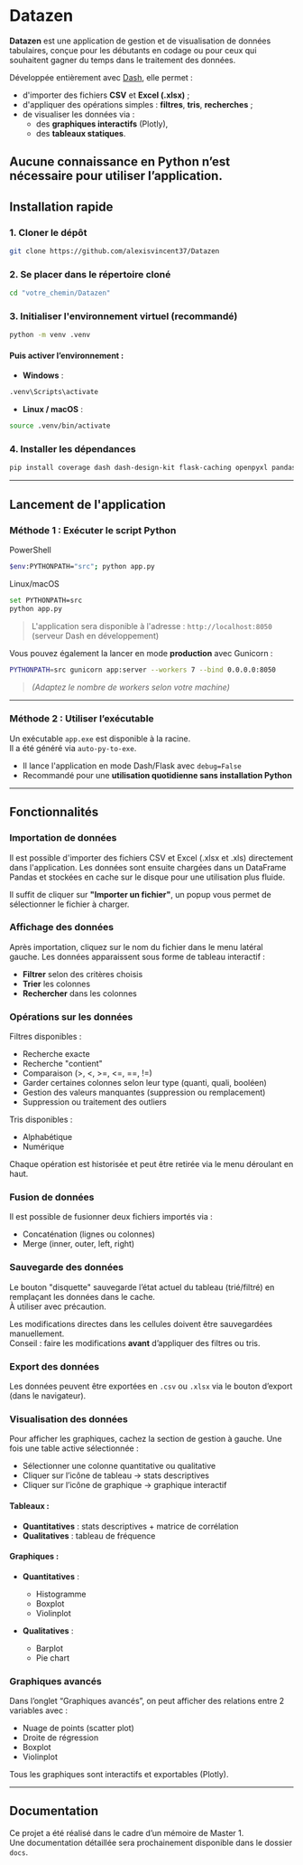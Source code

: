 # Datazen

**Datazen** est une application de gestion et de visualisation de données tabulaires, conçue pour les débutants en codage ou pour ceux qui souhaitent gagner du temps dans le traitement des données.

Développée entièrement avec [Dash](https://dash.plotly.com/), elle permet :

- d'importer des fichiers **CSV** et **Excel (.xlsx)** ;
- d'appliquer des opérations simples : **filtres**, **tris**, **recherches** ;
- de visualiser les données via :
  - des **graphiques interactifs** (Plotly),
  - des **tableaux statiques**.

**Aucune connaissance en Python n’est nécessaire pour utiliser l’application.**
---

## Installation rapide

### 1. Cloner le dépôt

```bash
git clone https://github.com/alexisvincent37/Datazen
```

### 2. Se placer dans le répertoire cloné

```bash
cd "votre_chemin/Datazen"
```

### 3. Initialiser l'environnement virtuel (recommandé)

```bash
python -m venv .venv
```

#### Puis activer l’environnement :

- **Windows** :

```bash
.venv\Scripts\activate
```

- **Linux / macOS** :

```bash
source .venv/bin/activate
```

### 4. Installer les dépendances

```bash
pip install coverage dash dash-design-kit flask-caching openpyxl pandas plotly pytest pytest-cov statsmodels xlsxwriter
```

---

## Lancement de l'application

### **Méthode 1** : Exécuter le script Python

PowerShell
```bash
$env:PYTHONPATH="src"; python app.py
```

Linux/macOS
```bash
set PYTHONPATH=src
python app.py
```

> L'application sera disponible à l'adresse : `http://localhost:8050` (serveur Dash en développement)

Vous pouvez également la lancer en mode **production** avec Gunicorn :

```bash
PYTHONPATH=src gunicorn app:server --workers 7 --bind 0.0.0.0:8050
```

> *(Adaptez le nombre de workers selon votre machine)*

---

### **Méthode 2** : Utiliser l’exécutable

Un exécutable `app.exe` est disponible à la racine.  
Il a été généré via `auto-py-to-exe`.

- Il lance l'application en mode Dash/Flask avec `debug=False`
- Recommandé pour une **utilisation quotidienne sans installation Python**

---

## Fonctionnalités

### Importation de données

Il est possible d'importer des fichiers CSV et Excel (.xlsx et .xls) directement dans l'application. Les données sont ensuite chargées dans un DataFrame Pandas et stockées en cache sur le disque pour une utilisation plus fluide.

Il suffit de cliquer sur **"Importer un fichier"**, un popup vous permet de sélectionner le fichier à charger.

### Affichage des données

Après importation, cliquez sur le nom du fichier dans le menu latéral gauche. Les données apparaissent sous forme de tableau interactif :

- **Filtrer** selon des critères choisis
- **Trier** les colonnes
- **Rechercher** dans les colonnes

### Opérations sur les données

Filtres disponibles :
- Recherche exacte
- Recherche "contient"
- Comparaison (>, <, >=, <=, ==, !=)
- Garder certaines colonnes selon leur type (quanti, quali, booléen)
- Gestion des valeurs manquantes (suppression ou remplacement)
- Suppression ou traitement des outliers

Tris disponibles :
- Alphabétique
- Numérique

Chaque opération est historisée et peut être retirée via le menu déroulant en haut.

### Fusion de données

Il est possible de fusionner deux fichiers importés via :
- Concaténation (lignes ou colonnes)
- Merge (inner, outer, left, right)

### Sauvegarde des données

Le bouton "disquette" sauvegarde l’état actuel du tableau (trié/filtré) en remplaçant les données dans le cache.  
À utiliser avec précaution.

Les modifications directes dans les cellules doivent être sauvegardées manuellement.  
Conseil : faire les modifications **avant** d’appliquer des filtres ou tris.

### Export des données

Les données peuvent être exportées en `.csv` ou `.xlsx` via le bouton d’export (dans le navigateur).

### Visualisation des données

Pour afficher les graphiques, cachez la section de gestion à gauche. Une fois une table active sélectionnée :

- Sélectionner une colonne quantitative ou qualitative
- Cliquer sur l’icône de tableau → stats descriptives
- Cliquer sur l’icône de graphique → graphique interactif

#### Tableaux :

- **Quantitatives** : stats descriptives + matrice de corrélation
- **Qualitatives** : tableau de fréquence

#### Graphiques :

- **Quantitatives** :
  - Histogramme
  - Boxplot
  - Violinplot

- **Qualitatives** :
  - Barplot
  - Pie chart

### Graphiques avancés

Dans l’onglet “Graphiques avancés”, on peut afficher des relations entre 2 variables avec :

- Nuage de points (scatter plot)
- Droite de régression
- Boxplot
- Violinplot

Tous les graphiques sont interactifs et exportables (Plotly).

---

## Documentation

Ce projet a été réalisé dans le cadre d’un mémoire de Master 1.  
Une documentation détaillée sera prochainement disponible dans le dossier `docs`.
